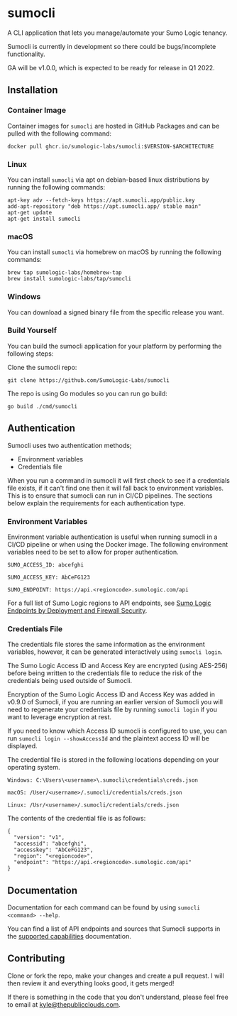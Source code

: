 # sumocli
A CLI application that lets you manage/automate your Sumo Logic tenancy.

Sumocli is currently in development so there could be bugs/incomplete functionality.

GA will be v1.0.0, which is expected to be ready for release in Q1 2022.

## Installation

### Container Image

Container images for `sumocli` are hosted in GitHub Packages and can be pulled with the following command:

```shell
docker pull ghcr.io/sumologic-labs/sumocli:$VERSION-$ARCHITECTURE
```

### Linux
You can install `sumocli` via apt on debian-based linux distributions by running the following commands:

```shell
apt-key adv --fetch-keys https://apt.sumocli.app/public.key
add-apt-repository "deb https://apt.sumocli.app/ stable main"
apt-get update
apt-get install sumocli
```

### macOS

You can install `sumocli` via homebrew on macOS by running the following commands:

```shell
brew tap sumologic-labs/homebrew-tap
brew install sumologic-labs/tap/sumocli
```

### Windows

You can download a signed binary file from the specific release you want.

### Build Yourself

You can build the sumocli application for your platform by performing the following steps:

Clone the sumocli repo:

`git clone https://github.com/SumoLogic-Labs/sumocli`

The repo is using Go modules so you can run go build:

`go build ./cmd/sumocli`

## Authentication

Sumocli uses two authentication methods;
- Environment variables
- Credentials file

When you run a command in sumocli it will first check to see if a credentials file exists, if it can't find one then it will fall back to environment variables. This is to ensure that sumocli can run in CI/CD pipelines.
The sections below explain the requirements for each authentication type.

### Environment Variables

Environment variable authentication is useful when running sumocli in a CI/CD pipeline or when using the Docker image. The following environment variables need to be set to allow for proper authentication.

```
SUMO_ACCESS_ID: abcefghi

SUMO_ACCESS_KEY: AbCeFG123

SUMO_ENDPOINT: https://api.<regioncode>.sumologic.com/api
```

For a full list of Sumo Logic regions to API endpoints, see [Sumo Logic Endpoints by Deployment and Firewall Security](https://help.sumologic.com/docs/api/getting-started/#sumo-logic-endpoints-by-deployment-and-firewall-security).

### Credentials File

The credentials file stores the same information as the environment variables, however, it can be generated interactively using `sumocli login`.

The Sumo Logic Access ID and Access Key are encrypted (using AES-256) before being written to the credentials file to reduce the risk of the credentials being used outside of Sumocli.

Encryption of the Sumo Logic Access ID and Access Key was added in v0.9.0 of Sumocli, if you are running an earlier version of Sumocli you will need to regenerate your credentials file by running `sumocli login` if you want
to leverage encryption at rest.

If you need to know which Access ID sumocli is configured to use, you can run `sumocli login --showAccessId` and the plaintext access ID will be displayed.

The credential file is stored in the following locations depending on your operating system.

```
Windows: C:\Users\<username>\.sumocli\credentials\creds.json

macOS: /User/<username>/.sumocli/credentials/creds.json

Linux: /Usr/<username>/.sumocli/credentials/creds.json
```

The contents of the credential file is as follows:

```
{
  "version": "v1",
  "accessid": "abcefghi",
  "accesskey": "AbCeFG123",
  "region": "<regioncode>",
  "endpoint": "https://api.<regioncode>.sumologic.com/api"
}
```

## Documentation

Documentation for each command can be found by using `sumocli <command> --help`.

You can find a list of API endpoints and sources that Sumocli supports in the [supported capabilities](COMPATIBILITY.md) documentation.

## Contributing

Clone or fork the repo, make your changes and create a pull request.
I will then review it and everything looks good, it gets merged!

If there is something in the code that you don't understand, please feel free to email at kyle@thepublicclouds.com.
